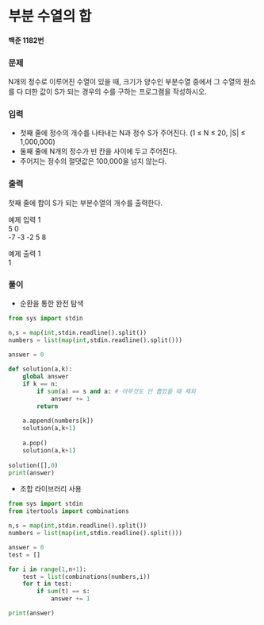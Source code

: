 # 부분 수열의 합
#### 백준 1182번
### 문제
N개의 정수로 이루어진 수열이 있을 때, 크기가 양수인 부분수열 중에서 그 수열의 원소를 다 더한 값이 S가 되는 경우의 수를 구하는 프로그램을 작성하시오.

### 입력
+ 첫째 줄에 정수의 개수를 나타내는 N과 정수 S가 주어진다. (1 ≤ N ≤ 20, |S| ≤ 1,000,000)         
+ 둘째 줄에 N개의 정수가 빈 칸을 사이에 두고 주어진다.          
+ 주어지는 정수의 절댓값은 100,000을 넘지 않는다.

### 출력
첫째 줄에 합이 S가 되는 부분수열의 개수를 출력한다.     
         
예제 입력 1        
5 0            
-7 -3 -2 5 8    
          
예제 출력 1      
1     

### 풀이
+ 순환을 통한 완전 탐색
```python
from sys import stdin

n,s = map(int,stdin.readline().split())
numbers = list(map(int,stdin.readline().split()))

answer = 0
    
def solution(a,k):
    global answer
    if k == n: 
        if sum(a) == s and a: # 아무것도 안 뽑았을 때 제외 
            answer += 1
        return
    
    a.append(numbers[k])
    solution(a,k+1)
    
    a.pop()
    solution(a,k+1)
            
solution([],0)
print(answer)
```
+ 조합 라이브러리 사용
```python
from sys import stdin
from itertools import combinations

n,s = map(int,stdin.readline().split())
numbers = list(map(int,stdin.readline().split()))

answer = 0
test = []

for i in range(1,n+1):
    test = list(combinations(numbers,i))
    for t in test:
        if sum(t) == s:
            answer += 1

print(answer)
```
